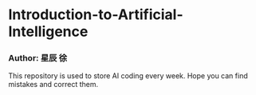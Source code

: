 # Introduction-to-Artificial-Intelligence

### Author: 星辰 徐

This repository is used to store AI coding every week.
Hope you can find mistakes and correct them.
